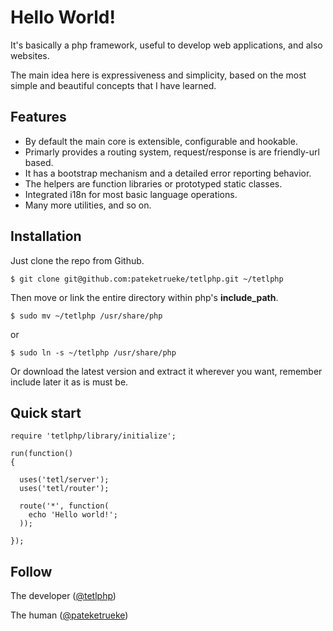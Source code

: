 Hello World!
===========

It's basically a php framework, useful to develop web applications, and also websites.

The main idea here is expressiveness and simplicity, based on the most simple and beautiful concepts that I have learned.


Features
--------

  * By default the main core is extensible, configurable and hookable.
  * Primarly provides a routing system, request/response is are friendly-url based.
  * It has a bootstrap mechanism and a detailed error reporting behavior.
  * The helpers are function libraries or prototyped static classes.
  * Integrated i18n for most basic language operations.
  * Many more utilities, and so on.

  
Installation
------------

Just clone the repo from Github.

    $ git clone git@github.com:pateketrueke/tetlphp.git ~/tetlphp
  
Then move or link the entire directory within php's **include_path**.

    $ sudo mv ~/tetlphp /usr/share/php 

or

    $ sudo ln -s ~/tetlphp /usr/share/php
    
Or download the latest version and extract it wherever you want, remember include later it as is must be.

Quick start
-----------

    require 'tetlphp/library/initialize';
  
    run(function()
    {
    
      uses('tetl/server');
      uses('tetl/router');
    
      route('*', function(
        echo 'Hello world!';
      ));
    
    });
  

Follow
------------

The developer ([@tetlphp](http://twitter.com/tetlphp))

The human ([@pateketrueke](http://twitter.com/pateketrueke))

